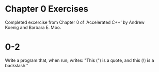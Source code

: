 # Chapter 0 Exercises
Completed excercise from Chapter 0 of 'Accelerated C++' by Andrew Koenig and Barbara E. Moo.

# 0-2
Write a program that, when run, writes:
	"This (") is a quote, and this (\\) is a backslash."
